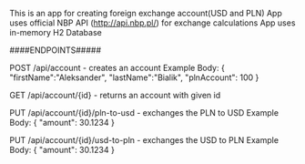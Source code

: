 This is an app for creating foreign exchange account(USD and PLN)
App uses official NBP API (http://api.nbp.pl/) for exchange calculations
App uses in-memory H2 Database

####ENDPOINTS#####

POST /api/account - creates an account
Example Body:
{
   "firstName":"Aleksander",
   "lastName":"Bialik",
   "plnAccount": 100
}

GET /api/account/{id} - returns an account with given id

PUT /api/account/{id}/pln-to-usd - exchanges the PLN to USD
Example Body:
{
  "amount": 30.1234
}

PUT /api/account/{id}/usd-to-pln - exchanges the USD to PLN
Example Body:
{
  "amount": 30.1234
}
